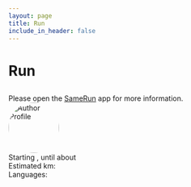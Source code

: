 ```yaml
---
layout: page
title: Run
include_in_header: false
---
```

<h1 id='title'>Run</h1>
<h2 id='subtitle'></h2>
<div>Please open the <a href="/">SameRun</a> app for more information.</div>
<img alt='Author Profile' id='author' style="
  width:100px;
  height:100px;
  object-fit:cover;
  border-radius:50%;
"/>
<div>Starting <span id='planned_start'></span>, until about <span id='planned_end'></span></div>
<div>Estimated km: <span id='distance'></span></div>
<div>Languages: <span id='lang'></span></div>

<script>
    function getSearchParameters() {
        var prmstr = window.location.search.substr(1);
        return prmstr != null && prmstr != "" ? transformToAssocArray(prmstr) : {};
    }
    function transformToAssocArray( prmstr ) {
        var params = {};
        var prmarr = prmstr.split("&");
        for ( var i = 0; i < prmarr.length; i++) {
            var tmparr = prmarr[i].split("=");
            params[tmparr[0]] = decodeURIComponent(tmparr[1]);
        }
        return params;
    }
    var params = getSearchParameters();
    document.getElementById("title").innerHTML = params.title.replace(/\+/g, " ");
    document.getElementById("subtitle").innerHTML = params.description.replace(/\+/g, " ");
    document.getElementById("author").src = params.picture;
    document.getElementById("planned_start").innerHTML = params.planned_datetime.replace(/\+/g, " ").substr(0, 16);
    document.getElementById("planned_end").innerHTML = params.planned_end.replace(/\+/g, " ").substr(0, 16);
    document.getElementById("distance").innerHTML = params.distance;
    document.getElementById("lang").innerHTML = params.language_icon.replace(/\+/g, " ");
</script>